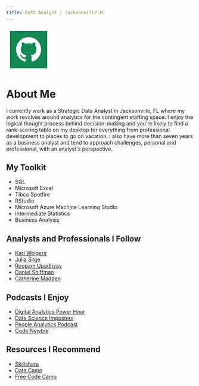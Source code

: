 ```yaml
---
title: Data Analyst | Jacksonville FL 
---
```

[<img src="iconmonstr-github-2-120.png">](https://github.com/alexisidlettewilson/)
# About Me

I currently work as a Strategic Data Analyst in Jacksonville, FL where my work revolves around analytics for the contingent staffing space. I enjoy the logical thought process behind decision-making and you're likely to find a rank-scoring table on my desktop for everything from professional development to places to go on vacation. I also have more than seven years as a business analyst and tend to approach challenges, personal and professional, with an analyst's perspective. 

## My Toolkit
- SQL
- Microsoft Excel
- Tibco Spotfire
- RStudio
- Microsoft Azure Machine Learning Studio
- Intermediate Statistics
- Business Analysis

## Analysts and Professionals I Follow
- [Karl Weigers](https://www.karlwiegers.com/)
- [Julia Silge](https://juliasilge.com/)
- [Roopam Upadhyay](http://ucanalytics.com/blogs/)
- [Daniel Shiffman](http://thecodingtrain.com/)
- [Catherine Madden](https://www.skillshare.com/classes/Visual-Thinking-Drawing-Data-to-Communicate-Ideas/1746654720)

## Podcasts I Enjoy
- [Digital Analytics Power Hour](http://www.analyticshour.io/)
- [Data Science Imposters](https://datascienceimposters.com/)
- [People Analytics Podcast](https://tucana-global.com/category/podcast/)
- [Code Newbie](https://www.codenewbie.org/podcast)

## Resources I Recommend
- [Skillshare](www.skillshare.com)
- [Data Camp](http://www.datacamp.com)
- [Free Code Camp](www.freecodecamp.com)
